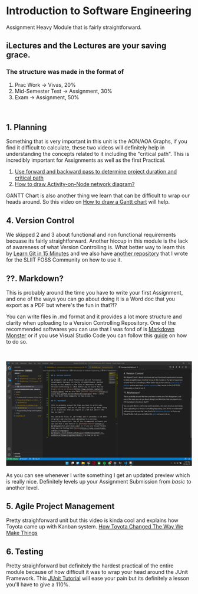 # Introduction to Software Engineering

Assignment Heavy Module that is fairly straightforward. 

## iLectures and the Lectures are your saving grace. 

### The structure was made in the format of 
1. Prac Work -> Vivas, 20%
2. Mid-Semester Test -> Assignment, 30%
3. Exam -> Assignment, 50%

<br>

## 1. Planning 

Something that is very important in this unit is the AON/AOA Graphs, if you find it difficult to calculate, these two videos will definitely help in understanding the concepts related to it including the "critical path". This is incredibly important for Assignments as well as the first Practical.

1. [Use forward and backward pass to determine project duration and critical path](https://www.youtube.com/watch?v=4oDLMs11Exs)
2. [How to draw Activity-on-Node network diagram?](https://www.youtube.com/watch?v=5ColrhHWLiM)

GANTT Chart is also another thing we learn that can be difficult to wrap our heads around. So this video on [How to draw a Gantt chart](https://www.youtube.com/watch?v=NcOmJSrXYoQ) will help.

## 4. Version Control

We skipped 2 and 3 about functional and non functional requirements becuase its fairly straightforward. Another hiccup in this module is the lack of awareness of what Version Controlling is. What better way to learn this by [Learn Git in 15 Minutes](https://www.youtube.com/watch?v=USjZcfj8yxE) and we also have [another repository](https://sliit-foss.github.io/zero2hero/docs/git/git) that I wrote for the SLIIT FOSS Community on how to use it.

## ??. Markdown?

This is probably around the time you have to write your first Assignment, and one of the ways you can go about doing it is a Word doc that you export as a PDF but where's the fun in that?!?

You can write files in .md format and it provides a lot more structure and clarity when uploading to a Version Controlling Repository. One of the recommended softwares you can use that I was fond of is [Markdown Monster](https://markdownmonster.west-wind.com/) or if you use Visual Studio Code you can follow this [guide](https://code.visualstudio.com/docs/languages/markdown#:~:text=VS%20Code%20supports%20Markdown%20files,and%20start%20working%20with%20it.) on how to do so.

<br>

![Markdown](/assets/Markdown.png)

As you can see whenever I write something I get an updated preview which is really nice. Definitely levels up your Assignment Submission from _basic_ to another level. 

## 5. Agile Project Management

Pretty straighforward unit but this video is kinda cool and explains how Toyota came up with Kanban system. [How Toyota Changed The Way We Make Things](https://www.youtube.com/watch?v=F5vtCRFRAK0)

## 6. Testing

Pretty straighforward but definitely the hardest practical of the entire module because of how difficult it was to wrap your head around the JUnit Framework. This [JUnit Tutorial](https://www.youtube.com/watch?v=SDwqcFwvwY0) will ease your pain but its definitely a lesson you'll have to give a 110%.

